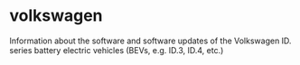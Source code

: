 # volkswagen
Information about the software and software updates of the Volkswagen ID. series battery electric vehicles (BEVs, e.g. ID.3, ID.4, etc.)
